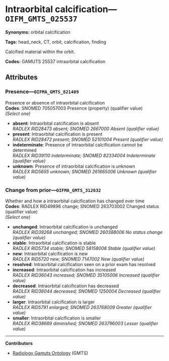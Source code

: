 # Intraorbital calcification—`OIFM_GMTS_025537`

**Synonyms:** orbital calcification

**Tags:** head_neck, CT, orbit, calcification, finding

Calcified material within the orbit.

**Codes:** GAMUTS 25537 intraorbital calcification

## Attributes

### Presence—`OIFMA_GMTS_821409`

Presence or absence of intraorbital calcification  
**Codes**: SNOMED 705057003 Presence (property) (qualifier value)  
*(Select one)*

- **absent**: Intraorbital calcification is absent  
_RADLEX RID28473 absent; SNOMED 2667000 Absent (qualifier value)_
- **present**: Intraorbital calcification is present  
_RADLEX RID28472 present; SNOMED 52101004 Present (qualifier value)_
- **indeterminate**: Presence of intraorbital calcification cannot be determined  
_RADLEX RID39110 indeterminate; SNOMED 82334004 Indeterminate (qualifier value)_
- **unknown**: Presence of intraorbital calcification is unknown  
_RADLEX RID5655 unknown; SNOMED 261665006 Unknown (qualifier value)_

### Change from prior—`OIFMA_GMTS_312632`

Whether and how a intraorbital calcification has changed over time  
**Codes**: RADLEX RID49896 change; SNOMED 263703002 Changed status (qualifier value)  
*(Select one)*

- **unchanged**: Intraorbital calcification is unchanged  
_RADLEX RID39268 unchanged; SNOMED 260388006 No status change (qualifier value)_
- **stable**: Intraorbital calcification is stable  
_RADLEX RID5734 stable; SNOMED 58158008 Stable (qualifier value)_
- **new**: Intraorbital calcification is new  
_RADLEX RID5720 new; SNOMED 7147002 New (qualifier value)_
- **resolved**: Intraorbital calcification seen on a prior exam has resolved  
- **increased**: Intraorbital calcification has increased  
_RADLEX RID36043 increased; SNOMED 35105006 Increased (qualifier value)_
- **decreased**: Intraorbital calcification has decreased  
_RADLEX RID36044 decreased; SNOMED 1250004 Decreased (qualifier value)_
- **larger**: Intraorbital calcification is larger  
_RADLEX RID5791 enlarged; SNOMED 263768009 Greater (qualifier value)_
- **smaller**: Intraorbital calcification is smaller  
_RADLEX RID38669 diminished; SNOMED 263796003 Lesser (qualifier value)_

---

**Contributors**

- [Radiology Gamuts Ontology](https://gamuts.net/) (GMTS)